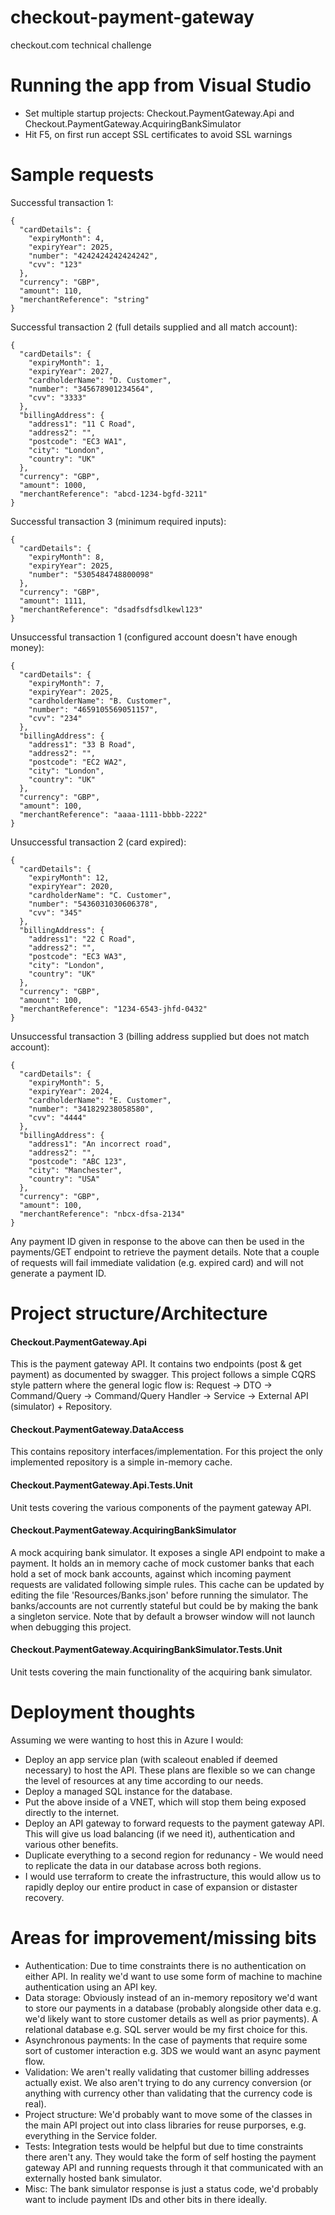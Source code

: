 # checkout-payment-gateway
checkout.com technical challenge

# Running the app from Visual Studio
* Set multiple startup projects: Checkout.PaymentGateway.Api and Checkout.PaymentGateway.AcquiringBankSimulator
* Hit F5, on first run accept SSL certificates to avoid SSL warnings

# Sample requests

Successful transaction 1:
```
{
  "cardDetails": {
    "expiryMonth": 4,
    "expiryYear": 2025,
    "number": "4242424242424242",
    "cvv": "123"
  },
  "currency": "GBP",
  "amount": 110,
  "merchantReference": "string"
}
```

Successful transaction 2 (full details supplied and all match account):
```
{
  "cardDetails": {
    "expiryMonth": 1,
    "expiryYear": 2027,
    "cardholderName": "D. Customer",
    "number": "345678901234564",
    "cvv": "3333"
  },
  "billingAddress": {
    "address1": "11 C Road",
    "address2": "",
    "postcode": "EC3 WA1",
    "city": "London",
    "country": "UK"
  },
  "currency": "GBP",
  "amount": 1000,
  "merchantReference": "abcd-1234-bgfd-3211"
}
```

Successful transaction 3 (minimum required inputs):
```
{
  "cardDetails": {
    "expiryMonth": 8,
    "expiryYear": 2025,
    "number": "5305484748800098"
  },
  "currency": "GBP",
  "amount": 1111,
  "merchantReference": "dsadfsdfsdlkewl123"
}
```

Unsuccessful transaction 1 (configured account doesn't have enough money):
```
{
  "cardDetails": {
    "expiryMonth": 7,
    "expiryYear": 2025,
    "cardholderName": "B. Customer",
    "number": "4659105569051157",
    "cvv": "234"
  },
  "billingAddress": {
    "address1": "33 B Road",
    "address2": "",
    "postcode": "EC2 WA2",
    "city": "London",
    "country": "UK"
  },
  "currency": "GBP",
  "amount": 100,
  "merchantReference": "aaaa-1111-bbbb-2222"
}
```

Unsuccessful transaction 2 (card expired):
```
{
  "cardDetails": {
    "expiryMonth": 12,
    "expiryYear": 2020,
    "cardholderName": "C. Customer",
    "number": "5436031030606378",
    "cvv": "345"
  },
  "billingAddress": {
    "address1": "22 C Road",
    "address2": "",
    "postcode": "EC3 WA3",
    "city": "London",
    "country": "UK"
  },
  "currency": "GBP",
  "amount": 100,
  "merchantReference": "1234-6543-jhfd-0432"
}
```

Unsuccessful transaction 3 (billing address supplied but does not match account):
```
{
  "cardDetails": {
    "expiryMonth": 5,
    "expiryYear": 2024,
    "cardholderName": "E. Customer",
    "number": "341829238058580",
    "cvv": "4444"
  },
  "billingAddress": {
    "address1": "An incorrect road",
    "address2": "",
    "postcode": "ABC 123",
    "city": "Manchester",
    "country": "USA"
  },
  "currency": "GBP",
  "amount": 100,
  "merchantReference": "nbcx-dfsa-2134"
}
```

Any payment ID given in response to the above can then be used in the payments/GET endpoint to retrieve the payment details. Note that a couple of requests will fail immediate validation (e.g. expired card) and will not generate a payment ID.

# Project structure/Architecture
#### Checkout.PaymentGateway.Api
This is the payment gateway API. It contains two endpoints (post & get payment) as documented by swagger. This project follows a simple CQRS style pattern where the general logic flow is: Request -> DTO -> Command/Query -> Command/Query Handler -> Service -> External API (simulator) + Repository.

#### Checkout.PaymentGateway.DataAccess
This contains repository interfaces/implementation. For this project the only implemented repository is a simple in-memory cache.

#### Checkout.PaymentGateway.Api.Tests.Unit
Unit tests covering the various components of the payment gateway API.

#### Checkout.PaymentGateway.AcquiringBankSimulator
A mock acquiring bank simulator. It exposes a single API endpoint to make a payment. It holds an in memory cache of mock customer banks that each hold a set of mock bank accounts, against which incoming payment requests are validated following simple rules. This cache can be updated by editing the file 'Resources/Banks.json' before running the simulator. The banks/accounts are not currently stateful but could be by making the bank a singleton service. Note that by default a browser window will not launch when debugging this project.

#### Checkout.PaymentGateway.AcquiringBankSimulator.Tests.Unit
Unit tests covering the main functionality of the acquiring bank simulator.

# Deployment thoughts
Assuming we were wanting to host this in Azure I would:
* Deploy an app service plan (with scaleout enabled if deemed necessary) to host the API. These plans are flexible so we can change the level of resources at any time according to our needs.
* Deploy a managed SQL instance for the database.
* Put the above inside of a VNET, which will stop them being exposed directly to the internet.
* Deploy an API gateway to forward requests to the payment gateway API. This will give us load balancing (if we need it), authentication and various other benefits.
* Duplicate everything to a second region for redunancy - We would need to replicate the data in our database across both regions.
* I would use terraform to create the infrastructure, this would allow us to rapidly deploy our entire product in case of expansion or distaster recovery.

# Areas for improvement/missing bits
* Authentication: Due to time constraints there is no authentication on either API. In reality we'd want to use some form of machine to machine authentication using an API key.
* Data storage: Obviously instead of an in-memory repository we'd want to store our payments in a database (probably alongside other data e.g. we'd likely want to store customer details as well as prior payments). A relational database e.g. SQL server would be my first choice for this.
* Asynchronous payments: In the case of payments that require some sort of customer interaction e.g. 3DS we would want an async payment flow.
* Validation: We aren't really validating that customer billing addresses actually exist. We also aren't trying to do any currency conversion (or anything with currency other than validating that the currency code is real).
* Project structure: We'd probably want to move some of the classes in the main API project out into class libraries for reuse purporses, e.g. everything in the Service folder.
* Tests: Integration tests would be helpful but due to time constraints there aren't any. They would take the form of self hosting the payment gateway API and running requests through it that communicated with an externally hosted bank simulator.
* Misc: The bank simulator response is just a status code, we'd probably want to include payment IDs and other bits in there ideally.

